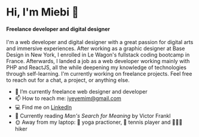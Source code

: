 # Hi, I'm Miebi 👋
#### Freelance developer and digital designer

I'm a web developer and digital designer with a great passion for digital arts and immersive experiences. After working as a graphic designer at Base Design in New York, I enrolled in Le Wagon's fullstack coding bootcamp in France. Afterwards, I landed a job as a web developer working mainly with PHP and ReactJS, all the while deepening my knowledge of technologies through self-learning. I'm currently working on freelance projects. Feel free to reach out for a chat, a project, or anything else.

- 🔭 I’m currently freelance web designer and developer
- 📫 How to reach me: iyeyemim@gmail.com
- 💻 Find me on <a href="https://www.linkedin.com/in/utilisateur387/" target="_blank">LinkedIn</a>
- 📖 Currently reading _Man's Search for Meaning_ by Victor Frankl
- 🌞 Away from my laptop: 🧘 yoga practioner, 🎾 tennis player and 🏃🏽‍♀️ hiker

<!--
**utilisateur387/utilisateur387** is a ✨ _special_ ✨ repository because its `README.md` (this file) appears on your GitHub profile.

Here are some ideas to get you started:

- 🔭 I’m currently working on ...
- 🌱 I’m currently learning ...
- 👯 I’m looking to collaborate on ...
- 🤔 I’m looking for help with ...
- 💬 Ask me about ...
- 📫 How to reach me: ...
- 😄 Pronouns: ...
- ⚡ Fun fact: ...
-->
